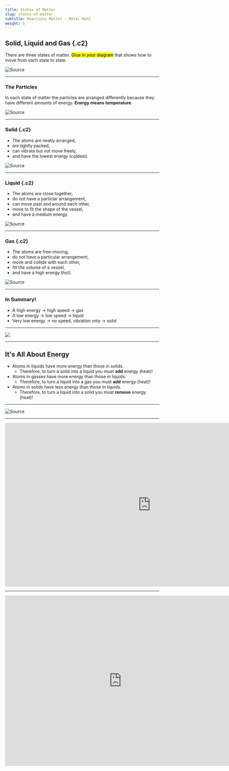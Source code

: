 ```yaml
---
title: States of Matter
slug: states-of-matter
subtitle: Reactions Matter - Mātai Matū
weight: 5
---
```


## Solid, Liquid and Gas {.c2}

There are three states of matter. <mark>Glue in your diagram</mark> that shows how to move from each state to state.

![[Source](https://external-content.duckduckgo.com/iu/?u=https%3A%2F%2Fkidspressmagazine.com%2Fwp-content%2Fuploads%2F2014%2F05%2Fdreamstimelarge_347721552.jpg&f=1&nofb=1)](https://external-content.duckduckgo.com/iu/?u=https%3A%2F%2Fkidspressmagazine.com%2Fwp-content%2Fuploads%2F2014%2F05%2Fdreamstimelarge_347721552.jpg&f=1&nofb=1)

---

### The Particles

In each state of matter the particles are arranged differently because they have different amounts of energy. __Energy means temperature__.

![[Source](https://static.vecteezy.com/system/resources/previews/000/594/171/original/changing-the-state-of-matter-from-solid-liquid-and-gas-due-to-temperature-vector-illustration.jpg)](https://external-content.duckduckgo.com/iu/?u=https%3A%2F%2Fstatic.vecteezy.com%2Fsystem%2Fresources%2Fpreviews%2F000%2F594%2F171%2Foriginal%2Fchanging-the-state-of-matter-from-solid-liquid-and-gas-due-to-temperature-vector-illustration.jpg&f=1&nofb=1)

---

### Solid {.c2}

- The atoms are neatly arranged,
- are tightly packed,
- can vibrate but not move freely,
- and have the lowest energy (coldest).

![[Source](https://www.middleschoolchemistry.com/multimedia/chapter1/lesson5)](https://external-content.duckduckgo.com/iu/?u=http%3A%2F%2Fwww.middleschoolchemistry.com%2Fimg%2Fcontent%2Fmultimedia%2Fchapter_1%2Flesson_5%2Fsolid.jpg&f=1&nofb=1)

---

### Liquid {.c2}

- The atoms are close together,
- do not have a particlar arrangement,
- can move past and around each other,
- move to fit the shape of the vessel,
- and have a medium energy.

![[Source](https://www.clipartkey.com/view/TimJhJ_particle-clipart-matter-energy-arrangements-of-particles-in/)](https://external-content.duckduckgo.com/iu/?u=https%3A%2F%2Fwww.clipartkey.com%2Fmpngs%2Fm%2F58-588483_particle-clipart-matter-energy-arrangements-of-particles-in.png&f=1&nofb=1)

---

### Gas {.c2}

- The atoms are free-moving,
- do not have a particular arrangement,
- move and collide with each other,
- fill the volume of a vessel,
- and have a high energy (hot).

![[Source](https://www.goconqr.com/slide/9635703/particle-patterns-and-physical-changes)](https://external-content.duckduckgo.com/iu/?u=https%3A%2F%2Fcdn.goconqr.com%2Fuploads%2Fmedia%2Fimage%2F10623882%2Fdesktop_1ae33d60-2404-4144-9771-2bc20a5f805e.jpg&f=1&nofb=1)

---

### In Summary!

- A high energy $\rightarrow$ high speed $\rightarrow$ gas
- A low energy $\rightarrow$ low speed $\rightarrow$ liquid
- Very low energy $\rightarrow$ no speed, vibration only $\rightarrow$ solid

---

![](../assets/states-of-matter.jpg)

---

## It's All About Energy

- Atoms in liquids have more energy than those in solids.
	+ Therefore, to turn a solid into a liquid you must __add__ energy (heat)!
- Atoms in gasses have more energy than those in liquids.
	+ Therefore, to turn a liquid into a gas you must __add__ energy (heat)!
- Atoms in solids have less energy than those in liquids.
	+ Therefore, to turn a liquid into a solid you must __remove__ energy (heat)!

---

![[Source](https://external-content.duckduckgo.com/iu/?u=https%3A%2F%2Fkidspressmagazine.com%2Fwp-content%2Fuploads%2F2014%2F05%2Fdreamstimelarge_347721552.jpg&f=1&nofb=1)](https://external-content.duckduckgo.com/iu/?u=https%3A%2F%2Fkidspressmagazine.com%2Fwp-content%2Fuploads%2F2014%2F05%2Fdreamstimelarge_347721552.jpg&f=1&nofb=1)

---

<iframe width="950" height="534" src="https://www.youtube.com/embed/AqhnZz17amw" title="YouTube video player" frameborder="0" allow="accelerometer; autoplay; clipboard-write; encrypted-media; gyroscope; picture-in-picture" allowfullscreen></iframe>

---

<iframe width="760" height="556" src="https://www.youtube.com/embed/k3SJuozgbfU" title="YouTube video player" frameborder="0" allow="accelerometer; autoplay; clipboard-write; encrypted-media; gyroscope; picture-in-picture" allowfullscreen></iframe>
